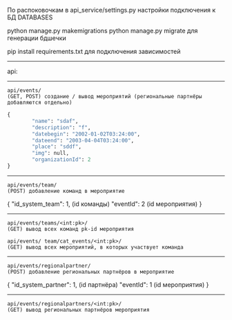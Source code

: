 По распоковочкам
в api_service/settings.py настройки подключения к БД DATABASES

python manage.py makemigrations
python manage.py migrate 
для генерации бдшечки

pip install requirements.txt
для подключения зависимостей

-------------------------------------------------
api:

-------------------
    api/events/
	(GET, POST) создание / вывод мероприятий (региональные партнёры добавляются отдельно)
```python
{
        "name": "sdaf",
        "description": "f",
        "datebegin": "2002-01-02T03:24:00",
        "dateend": "2003-04-04T03:24:00",
        "place": "sddf",
        "img": null,
        "organizationId": 2
}
```

--------------------

    api/events/team/
	(POST) добавление команд в мероприятие
{
    "id_system_team": 1, (id команды)
    "eventId": 2 (id мероприятия)
}

-------------------

    api/events/teams/<int:pk>/
	(GET) вывод всех команд pk-id мероприятия

    api/events/ team/cat_events/<int:pk>/
	(GET) вывод всех мероприятий, в которых участвует команда

------------------

    api/events/regionalpartner/
	(POST) добавление региональных партнёров в мероприятие

{
    "id_system_partner": 1, (id партнёра)
    "eventId": 1 (id мероприятия)
}

-------------------

    api/events/regionalpartners/<int:pk>/
	(GET) вывод региональных партнёров мероприятия

